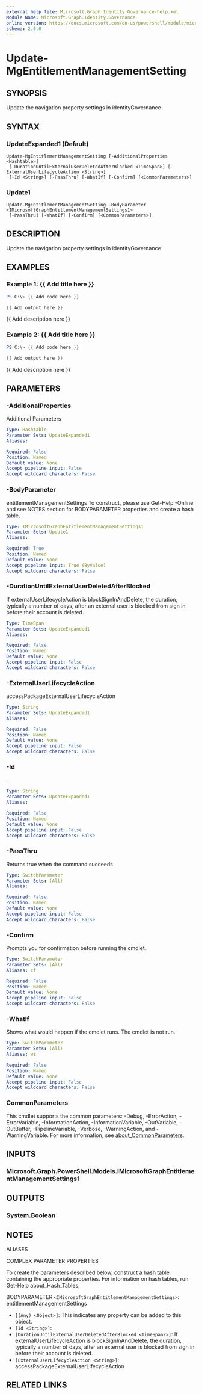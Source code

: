 ```yaml
---
external help file: Microsoft.Graph.Identity.Governance-help.xml
Module Name: Microsoft.Graph.Identity.Governance
online version: https://docs.microsoft.com/en-us/powershell/module/microsoft.graph.identity.governance/update-mgentitlementmanagementsetting
schema: 2.0.0
---
```


# Update-MgEntitlementManagementSetting

## SYNOPSIS
Update the navigation property settings in identityGovernance

## SYNTAX

### UpdateExpanded1 (Default)
```
Update-MgEntitlementManagementSetting [-AdditionalProperties <Hashtable>]
 [-DurationUntilExternalUserDeletedAfterBlocked <TimeSpan>] [-ExternalUserLifecycleAction <String>]
 [-Id <String>] [-PassThru] [-WhatIf] [-Confirm] [<CommonParameters>]
```

### Update1
```
Update-MgEntitlementManagementSetting -BodyParameter <IMicrosoftGraphEntitlementManagementSettings1>
 [-PassThru] [-WhatIf] [-Confirm] [<CommonParameters>]
```

## DESCRIPTION
Update the navigation property settings in identityGovernance

## EXAMPLES

### Example 1: {{ Add title here }}
```powershell
PS C:\> {{ Add code here }}

{{ Add output here }}
```

{{ Add description here }}

### Example 2: {{ Add title here }}
```powershell
PS C:\> {{ Add code here }}

{{ Add output here }}
```

{{ Add description here }}

## PARAMETERS

### -AdditionalProperties
Additional Parameters

```yaml
Type: Hashtable
Parameter Sets: UpdateExpanded1
Aliases:

Required: False
Position: Named
Default value: None
Accept pipeline input: False
Accept wildcard characters: False
```

### -BodyParameter
entitlementManagementSettings
To construct, please use Get-Help -Online and see NOTES section for BODYPARAMETER properties and create a hash table.

```yaml
Type: IMicrosoftGraphEntitlementManagementSettings1
Parameter Sets: Update1
Aliases:

Required: True
Position: Named
Default value: None
Accept pipeline input: True (ByValue)
Accept wildcard characters: False
```

### -DurationUntilExternalUserDeletedAfterBlocked
If externalUserLifecycleAction is blockSignInAndDelete, the duration, typically a number of days, after an external user is blocked from sign in before their account is deleted.

```yaml
Type: TimeSpan
Parameter Sets: UpdateExpanded1
Aliases:

Required: False
Position: Named
Default value: None
Accept pipeline input: False
Accept wildcard characters: False
```

### -ExternalUserLifecycleAction
accessPackageExternalUserLifecycleAction

```yaml
Type: String
Parameter Sets: UpdateExpanded1
Aliases:

Required: False
Position: Named
Default value: None
Accept pipeline input: False
Accept wildcard characters: False
```

### -Id
.

```yaml
Type: String
Parameter Sets: UpdateExpanded1
Aliases:

Required: False
Position: Named
Default value: None
Accept pipeline input: False
Accept wildcard characters: False
```

### -PassThru
Returns true when the command succeeds

```yaml
Type: SwitchParameter
Parameter Sets: (All)
Aliases:

Required: False
Position: Named
Default value: None
Accept pipeline input: False
Accept wildcard characters: False
```

### -Confirm
Prompts you for confirmation before running the cmdlet.

```yaml
Type: SwitchParameter
Parameter Sets: (All)
Aliases: cf

Required: False
Position: Named
Default value: None
Accept pipeline input: False
Accept wildcard characters: False
```

### -WhatIf
Shows what would happen if the cmdlet runs.
The cmdlet is not run.

```yaml
Type: SwitchParameter
Parameter Sets: (All)
Aliases: wi

Required: False
Position: Named
Default value: None
Accept pipeline input: False
Accept wildcard characters: False
```

### CommonParameters
This cmdlet supports the common parameters: -Debug, -ErrorAction, -ErrorVariable, -InformationAction, -InformationVariable, -OutVariable, -OutBuffer, -PipelineVariable, -Verbose, -WarningAction, and -WarningVariable. For more information, see [about_CommonParameters](http://go.microsoft.com/fwlink/?LinkID=113216).

## INPUTS

### Microsoft.Graph.PowerShell.Models.IMicrosoftGraphEntitlementManagementSettings1
## OUTPUTS

### System.Boolean
## NOTES

ALIASES

COMPLEX PARAMETER PROPERTIES

To create the parameters described below, construct a hash table containing the appropriate properties. For information on hash tables, run Get-Help about_Hash_Tables.


BODYPARAMETER `<IMicrosoftGraphEntitlementManagementSettings>`: entitlementManagementSettings
  - `[(Any) <Object>]`: This indicates any property can be added to this object.
  - `[Id <String>]`: 
  - `[DurationUntilExternalUserDeletedAfterBlocked <TimeSpan?>]`: If externalUserLifecycleAction is blockSignInAndDelete, the duration, typically a number of days, after an external user is blocked from sign in before their account is deleted.
  - `[ExternalUserLifecycleAction <String>]`: accessPackageExternalUserLifecycleAction

## RELATED LINKS
